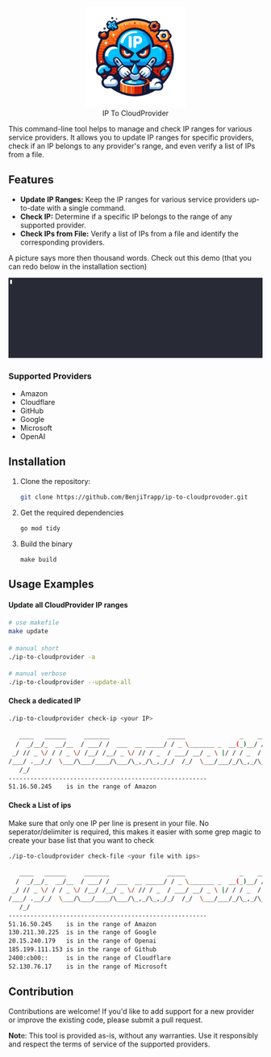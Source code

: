 <p align="center">
<img height="200" src="static/logo.png">
<br> IP To CloudProvider
</p>

This command-line tool helps to manage and check IP ranges for various service providers. It allows you to update IP ranges for specific providers, check if an IP belongs to any provider's range, and even verify a list of IPs from a file.

## Features

- **Update IP Ranges:** Keep the IP ranges for various service providers up-to-date with a single command.
- **Check IP:** Determine if a specific IP belongs to the range of any supported provider.
- **Check IPs from File:** Verify a list of IPs from a file and identify the corresponding providers.

A picture says more then thousand words. Check out this demo (that you can redo below in the installation section)

![](/static/demo.gif)

### Supported Providers
* Amazon
* Cloudflare
* GitHub
* Google
* Microsoft
* OpenAI

## Installation

1. Clone the repository:
   ```bash
   git clone https://github.com/BenjiTrapp/ip-to-cloudprovoder.git
   ```
2. Get the required dependencies
   ```bash
   go mod tidy
   ```
3. Build the binary
   ```
   make build
   ```

## Usage Examples

#### Update all CloudProvider IP ranges
```bash
# use makefile
make update

# manual short
./ip-to-cloudprovider -a

# manual verbose
./ip-to-cloudprovider --update-all
```

#### Check a dedicated IP
```bash
./ip-to-cloudprovider check-ip <your IP>

   ____   ______     _______                _____               _    __       
  /  _/__/_  __/__  / ___/ /  ___  __ _____/ / _ \_______ _  __(_)__/ /__ ____
 _/ // _ \/ / / _ \/ /__/ /__/ _ \/ // / _  / ___/ __/ _ \ |/ / / _  / -_) __/
/___/ .__/_/  \___/\___/____/\___/\_,_/\_,_/_/  /_/  \___/___/_/\_,_/\__/_/   
   /_/                                                                        
-------------------------------------------------------
51.16.50.245    is in the range of Amazon
```

#### Check a List of ips 

Make sure that only one IP per line is present in your file. No seperator/delimiter is required, this makes it easier with some grep magic to create your base list that you want to check

```bash
./ip-to-cloudprovider check-file <your file with ips>

   ____   ______     _______                _____               _    __       
  /  _/__/_  __/__  / ___/ /  ___  __ _____/ / _ \_______ _  __(_)__/ /__ ____
 _/ // _ \/ / / _ \/ /__/ /__/ _ \/ // / _  / ___/ __/ _ \ |/ / / _  / -_) __/
/___/ .__/_/  \___/\___/____/\___/\_,_/\_,_/_/  /_/  \___/___/_/\_,_/\__/_/   
   /_/                                                                        
-------------------------------------------------------
51.16.50.245    is in the range of Amazon
130.211.30.225  is in the range of Google
20.15.240.179   is in the range of Openai
185.199.111.153 is in the range of Github
2400:cb00::     is in the range of Cloudflare
52.130.76.17    is in the range of Microsoft
```

## Contribution
Contributions are welcome! If you'd like to add support for a new provider or improve the existing code, please submit a pull request.



**Not**e: This tool is provided as-is, without any warranties. Use it responsibly and respect the terms of service of the supported providers.


